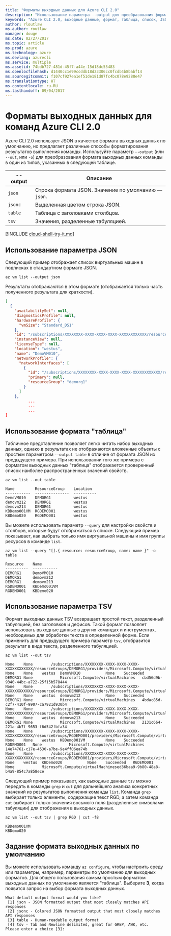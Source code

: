 ```yaml
---
title: "Форматы выходных данных для Azure CLI 2.0"
description: "Использование параметра --output для преобразования формата результатов выполнения команды Azure CLI 2.0 в таблицы, списки или формат JSON."
keywords: "Azure CLI 2.0, выходные данные, формат, таблица, список, JSON, Linux, Mac, Windows, OS X"
author: rloutlaw
ms.author: routlaw
manager: douge
ms.date: 02/27/2017
ms.topic: article
ms.prod: azure
ms.technology: azure
ms.devlang: azurecli
ms.service: multiple
ms.assetid: 74bdb727-481d-45f7-a44e-15d18dc55483
ms.openlocfilehash: d1440cc1e99ccddb18d23306cc0fcdb4b8babf14
ms.sourcegitcommit: f107cf927ea1ef51de181d87fc4bc078e9288e47
ms.translationtype: HT
ms.contentlocale: ru-RU
ms.lasthandoff: 09/04/2017
---
```

# <a name="output-formats-for-azure-cli-20-commands"></a>Форматы выходных данных для команд Azure CLI 2.0

Azure CLI 2.0 использует JSON в качестве формата выходных данных по умолчанию, но предлагает различные способы форматирования результатов выполнения команды.  Используйте параметр `--output` (или `--out`, или `-o`) для преобразования формата выходных данных команды в один из типов, указанных в следующей таблице. 

--output | Описание
---------|-------------------------------
`json`   | Строка формата JSON. Значение по умолчанию — `json`.
`jsonc`  | Выделенная цветом строка JSON.
`table`  | Таблица с заголовками столбцов.
`tsv`    | Значения, разделенные табуляцией.

[!INCLUDE [cloud-shell-try-it.md](includes/cloud-shell-try-it.md)]

## <a name="using-the-json-option"></a>Использование параметра JSON

Следующий пример отображает список виртуальных машин в подписках в стандартном формате JSON.

```azurecli-interactive
az vm list --output json
```

Результаты отображаются в этом формате (отображается только часть полученного результата для краткости).

```json
[
  {
    "availabilitySet": null,
    "diagnosticsProfile": null,
    "hardwareProfile": {
      "vmSize": "Standard_DS1"
    },
    "id": "/subscriptions/XXXXXXXX-XXXX-XXXX-XXXX-XXXXXXXXXXXX/resourceGroups/DEMORG1/providers/Microsoft.Compute/virtualMachines/DemoVM010",
    "instanceView": null,
    "licenseType": null,
    "location": "westus",
    "name": "DemoVM010",
    "networkProfile": {
      "networkInterfaces": [
        {
          "id": "/subscriptions/XXXXXXXX-XXXX-XXXX-XXXX-XXXXXXXXXXXX/resourceGroups/demorg1/providers/Microsoft.Network/networkInterfaces/DemoVM010VMNic",
          "primary": null,
          "resourceGroup": "demorg1"
        }
      ]
    },
          ...
          ...
          ...   
]
```
 
## <a name="using-the-table-option"></a>Использование формата "таблица"

Табличное представление позволяет легко читать набор выходных данных, однако в результатах не отображаются вложенные объекты с простым параметром `--output table` в отличие от формата JSON из предыдущего примера.  При использовании того же примера с форматом выходных данных "таблица" отображается проверенный список наиболее распространенных значений свойств.

```azurecli-interactive
az vm list --out table
```

```
Name         ResourceGroup    Location
-----------  ---------------  ----------
DemoVM010    DEMORG1          westus
demovm212    DEMORG1          westus
demovm213    DEMORG1          westus
KBDemo001VM  RGDEMO001        westus
KBDemo020    RGDEMO001        westus
```

Вы можете использовать параметр `--query` для настройки свойств и столбцов, которые будут отображаться в списке. Следующий пример показывает, как выбрать только имя виртуальной машины и имя группы ресурсов в команде `list`.

```azurecli-interactive
az vm list --query "[].{ resource: resourceGroup, name: name }" -o table
```

```
Resource    Name
----------  -----------
DEMORG1     DemoVM010
DEMORG1     demovm212
DEMORG1     demovm213
RGDEMO001   KBDemo001VM
RGDEMO001   KBDemo020
```

## <a name="using-the-tsv-option"></a>Использование параметра TSV

Формат выходных данных TSV возвращает простой текст, разделенный табуляцией, без заголовков и дефисов. Такой формат позволяет использовать выходные данные в других командах и инструментах, необходимых для обработки текста в определенной форме. Если применить для предыдущего примера параметр `tsv`, отобразится результат в виде текста, разделенного табуляцией.

```azurecli-interactive
az vm list --out tsv
```

```
None    None        /subscriptions/XXXXXXXX-XXXX-XXXX-XXXX-XXXXXXXXXXXX/resourceGroups/DEMORG1/providers/Microsoft.Compute/virtualMachines/DemoVM010    None    None    westus  DemoVM010           None    Succeeded   DEMORG1 None            Microsoft.Compute/virtualMachines   cbd56d9b-9340-44bc-a722-25f15b578444
None    None        /subscriptions/XXXXXXXX-XXXX-XXXX-XXXX-XXXXXXXXXXXX/resourceGroups/DEMORG1/providers/Microsoft.Compute/virtualMachines/demovm212    None    None    westus  demovm212           None    Succeeded   DEMORG1 None            Microsoft.Compute/virtualMachines   4bdac85d-c2f7-410f-9907-ca7921d930b4
None    None        /subscriptions/XXXXXXXX-XXXX-XXXX-XXXX-XXXXXXXXXXXX/resourceGroups/DEMORG1/providers/Microsoft.Compute/virtualMachines/demovm213    None    None    westus  demovm213           None    Succeeded   DEMORG1 None            Microsoft.Compute/virtualMachines   2131c664-221a-4b7f-9653-f6d542fbfa34
None    None        /subscriptions/XXXXXXXX-XXXX-XXXX-XXXX-XXXXXXXXXXXX/resourceGroups/RGDEMO001/providers/Microsoft.Compute/virtualMachines/KBDemo001VM    None    None    westus  KBDemo001VM         None    Succeeded   RGDEMO001   None            Microsoft.Compute/virtualMachines   14e74761-c17e-4530-a7be-9e4ff06ea74b
None    None        /subscriptions/XXXXXXXX-XXXX-XXXX-XXXX-XXXXXXXXXXXX/resourceGroups/RGDEMO001/providers/Microsoft.Compute/virtualMachines/KBDemo02None   None    westus  KBDemo020           None    Succeeded   RGDEMO001   None            Microsoft.Compute/virtualMachinesed36baa9-9b80-48a8-b4a9-854c7a858ece
```

Следующий пример показывает, как выходные данные `tsv` можно передать в команды `grep` и `cut` для дальнейшего анализа конкретных значений из результатов выполнения команды `list`. Команда `grep` выбирает только элементы, содержащие текст RGD, а затем команда `cut` выбирает только значения восьмого поля (разделенные символами табуляции) для отображения в выходных данных.

```azurecli
az vm list --out tsv | grep RGD | cut -f8
```

```
KBDemo001VM
KBDemo020
```

## <a name="setting-the-default-output-format"></a>Задание формата выходных данных по умолчанию

Вы можете использовать команду `az configure`, чтобы настроить среду или параметры, например, параметры по умолчанию для выходных форматов. Для общего пользования самым простым форматом выходных данных по умолчанию является "таблица". Выберите **3**, когда появится запрос на выбор формата выходных данных. 

```
What default output format would you like?
 [1] json - JSON formatted output that most closely matches API responses
 [2] jsonc - Colored JSON formatted output that most closely matches API responses
 [3] table - Human-readable output format
 [4] tsv - Tab and Newline delimited, great for GREP, AWK, etc.
Please enter a choice [3]: 
```